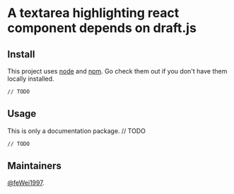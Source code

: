 # A textarea highlighting react component depends on draft.js

## Install

This project uses [node](http://nodejs.org) and [npm](https://npmjs.com). Go check them out if you don't have them locally installed.

```sh
// TODO
```
## Usage

This is only a documentation package. // TODO

```sh
// TODO
```

## Maintainers
[@feWei1997](https://github.com/feWei1997).

